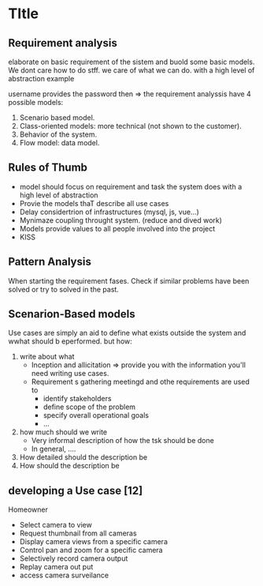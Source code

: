 # TItle

## Requirement analysis
elaborate on basic requirement of the sistem and buold some basic models.
We dont care how to do stff. we care of what we can do. with a high level of abstraction
example

username provides the password 
then => the requirement analyssis have 4 possible models:
1. Scenario based model.
2. Class-oriented models: more technical (not shown to the customer).
3. Behavior of the system.
4. Flow model: data model.

## Rules of Thumb
- model should focus on requirement and task the system does with a high level of abstraction
- Provie the models thaT describe all use cases
- Delay considertrion of infrastructures (mysql, js, vue...)
- Mynimaze coupling throught system. (reduce and dived work)
- Models provide values to all people involved into the project 
- KISS

## Pattern Analysis
When starting the requirement fases. Check if similar problems have been solved or try to solved in the past. 

## Scenarion-Based models
Use cases are simply an aid to define what exists outside the system and wwhat should b eperformed.
but how:
1. write about what
    - Inception and allicitation => provide you with the information you'll need writing use cases.
    - Requirement s gathering meetingd and othe requirements are used to
        - identify stakeholders
        - define scope of the problem
        - specify overall operational goals
        - ...
2. how much should we write
    - Very informal description of how the tsk should be done
    - In general, ....
3. How detailed should the description be
4. How should the description be 

## developing a Use case [12]
Homeowner
- Select camera to view
- Request thumbnail from all cameras
- Display camera views from a specific camera 
- Control pan and zoom for a specific camera
- Selectively record  camera output
- Replay camera out put
- access camera surveilance




